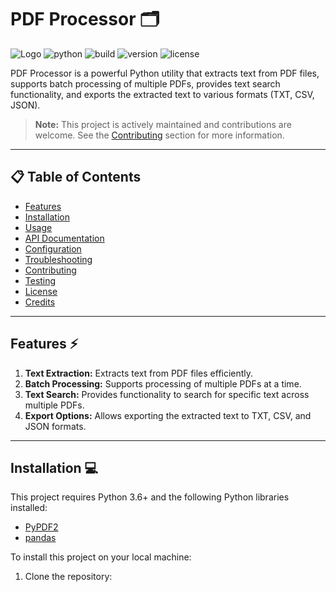 # PDF Processor 🗂️
![Logo](https://your-website.com/logo.png)
![python](https://img.shields.io/badge/python-v3.6+-blue.svg)
![build](https://img.shields.io/badge/build-passing-brightgreen)
![version](https://img.shields.io/badge/version-1.0.0-blue)
![license](https://img.shields.io/badge/license-MIT-green)

PDF Processor is a powerful Python utility that extracts text from PDF files, supports batch processing of multiple PDFs, provides text search functionality, and exports the extracted text to various formats (TXT, CSV, JSON).

> **Note:** This project is actively maintained and contributions are welcome. See the [Contributing](#contributing-👥) section for more information.

---

## 📋 Table of Contents
- [Features](#features-⚡)
- [Installation](#installation-💻)
- [Usage](#usage-🚀)
- [API Documentation](#api-documentation-📚)
- [Configuration](#configuration-⚙️)
- [Troubleshooting](#troubleshooting-🔧)
- [Contributing](#contributing-👥)
- [Testing](#testing-🧪)
- [License](#license-📝)
- [Credits](#credits-🙏)

---

## Features ⚡
1. **Text Extraction:** Extracts text from PDF files efficiently.
2. **Batch Processing:** Supports processing of multiple PDFs at a time.
3. **Text Search:** Provides functionality to search for specific text across multiple PDFs.
4. **Export Options:** Allows exporting the extracted text to TXT, CSV, and JSON formats.

---

## Installation 💻

This project requires Python 3.6+ and the following Python libraries installed:

- [PyPDF2](https://pypi.org/project/PyPDF2/)
- [pandas](https://pandas.pydata.org/)

To install this project on your local machine:

1. Clone the repository: